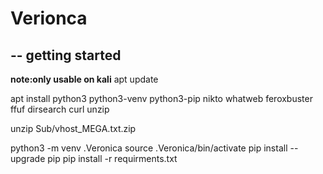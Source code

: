 # Verionca
## -- getting started

**note:only usable on kali**
apt update

apt install python3 python3-venv python3-pip nikto whatweb feroxbuster ffuf dirsearch curl unzip 

unzip Sub/vhost_MEGA.txt.zip

python3 -m venv .Veronica
source .Veronica/bin/activate
pip install --upgrade pip
pip install -r requirments.txt


